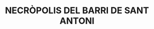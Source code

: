 ---
layout: patrimoni-details
title:  "NECRÒPOLIS DEL BARRI DE SANT ANTONI"
alt_title: null
class: "EPA"
area: 952.09
protection: null
addition_date: null
cat_code: null
cbp_code: "PA CB04"
image: "Necropolis_St_Antoni.jpg"
card: null
collections: ["patrimoni-arqueologic-i-paleontologic"]
coordinates:
  - group1:
        - [1.478358488883045, 42.361701441008229]
        - [1.478339685098675, 42.36175805424687]
        - [1.47833492274404, 42.361785376480604]
        - [1.478334496013013, 42.361803057253489]
        - [1.478336632185421, 42.361831421945546]
        - [1.478344888665792, 42.361861199118707]
        - [1.478358968417967, 42.361883446521645]
        - [1.478374961937216, 42.361900774731218]
        - [1.478390996760383, 42.361916391896116]
        - [1.478406848653038, 42.361928963802612]
        - [1.478425707945185, 42.361944428277688]
        - [1.478455370714724, 42.36195851473628]
        - [1.4784920283985, 42.36196965120439]
        - [1.478530773611784, 42.361979293954349]
        - [1.478569665647768, 42.361982852984127]
        - [1.478647706639252, 42.361979324516206]
        - [1.47871384643756, 42.361958902498273]
        - [1.478763763190789, 42.361930658080077]
        - [1.478801521824668, 42.361896166640349]
        - [1.478818772325806, 42.361861403039832]
        - [1.478831664318715, 42.361837231496203]
        - [1.478846993451859, 42.361775817648713]
        - [1.478842909147824, 42.361796302538792]
        - [1.478848037202856, 42.361775070792376]
        - [1.478358996995495, 42.361701637929855]
        - [1.478358488883045, 42.361701441008229]
---